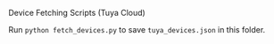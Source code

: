 Device Fetching Scripts (Tuya Cloud)

Run `python fetch_devices.py` to save `tuya_devices.json` in this folder.
